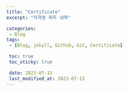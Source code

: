 ```yaml
---
title: "Certificate"
excerpt: "자격증 취득 내역"

categories:
 - Blog
tags: 
 - [Blog, jekyll, Github, Git, Certificate]

 toc: true
 toc_sticky: true

 date: 2023-07-13
 last_modified_at: 2023-07-13
---
```


